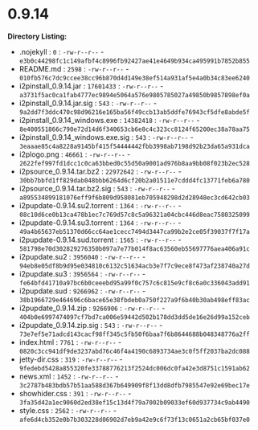 0.9.14
======

**Directory Listing:**

 - .nojekyll : `0` : `-rw-r--r--` - `e3b0c44298fc1c149afbf4c8996fb92427ae41e4649b934ca495991b7852b855`
 - README.md : `2598` : `-rw-r--r--` - `010fb576c7dc9ccee38cc96b870d4d149e38ef514a931af5e4a0b34c83ee6240`
 - i2pinstall_0.9.14.jar : `17601433` : `-rw-r--r--` - `a3731f5ac0ca1fab4777ec9894e5064a576e9805785027a49850b9857898ef0a`
 - i2pinstall_0.9.14.jar.sig : `543` : `-rw-r--r--` - `9a2dd7f3ddc470c98d96216e165ba56f49ccb13ab5ddfe76943cf5dfe8abde5f`
 - i2pinstall_0.9.14_windows.exe : `14382418` : `-rw-r--r--` - `8e400551866c790e72d14d6f340653cb6e8c4c323cc8124f65200ec38a78aa75`
 - i2pinstall_0.9.14_windows.exe.sig : `543` : `-rw-r--r--` - `3eaaae85c4a8228a9145bf415f54444442fbb3998ab7198d92b23da65a931dca`
 - i2plogo.png : `46661` : `-rw-r--r--` - `2622fef997fd1dcc1c0ca63bbed0c55d50a9001ad976b8aa9bb08f023b2ec528`
 - i2psource_0.9.14.tar.bz2 : `22972642` : `-rw-r--r--` - `30bb7bbfd1ff829dab048bbb6264d6cf20b2a01511e7cddd4fc13771feb6a780`
 - i2psource_0.9.14.tar.bz2.sig : `543` : `-rw-r--r--` - `a895534899181076eff9f6b809d958081eb705948298d2d28948ec3cd642cb03`
 - i2pupdate-0.9.14.su2.torrent : `1364` : `-rw-r--r--` - `08c10d6ce0b13ca478b1ec7c769d57c8c5a96321a04cbc446d8eac7580325099`
 - i2pupdate-0.9.14.su3.torrent : `1364` : `-rw-r--r--` - `49a4b65637eb51370d66cc64ae1cecc7494d3447ca99b2e2ce05f39037f7f17a`
 - i2pupdate-0.9.14.sud.torrent : `1565` : `-rw-r--r--` - `581798e70d302829276350b097a7e77b014f8ac63560eb55697776aea406a91c`
 - i2pupdate.su2 : `3956040` : `-rw-r--r--` - `94eb8e05df8b9d95e034810c6132c51634acb3e7f7c9ece8f473af238740a27d`
 - i2pupdate.su3 : `3956564` : `-rw-r--r--` - `fe64bfd41710a97bc6b0ceeebd95a99f0c757c6c815e9cf8c6a0c336043add91`
 - i2pupdate.sud : `9266962` : `-rw-r--r--` - `38b1966729e464696c6bace65e38fbdeb0a750f227a9f6b40b30ab498eff83ac`
 - i2pupdate_0.9.14.zip : `9266906` : `-rw-r--r--` - `404b0e6997474097cf7bd7ca006e59442d502b178dd3dd5de16e26d99a152ceb`
 - i2pupdate_0.9.14.zip.sig : `543` : `-rw-r--r--` - `73e7ef5e71adcd143cacf98ff345c5fb50f6baa7f6b8644688b048348776a2ff`
 - index.html : `7761` : `-rw-r--r--` - `0820c3cc941df9de3237abd76c46f4a4190c6893734ae3c0f5ff2037ba2dc088`
 - jetty-dir.css : `319` : `-rw-r--r--` - `9fedebd5428a855320fe33788776213f2524dc006dc0fa42e3d8751c1591ab62`
 - news.xml : `1452` : `-rw-r--r--` - `3c2787b483bdb57b51aa588d367b649909f8f13dd8dfb7985547e92e69bec17e`
 - showhider.css : `391` : `-rw-r--r--` - `3fa35d42a1ec9060d2ed38ef15c13d4f79a7002b09033ef60d937734c9ab4490`
 - style.css : `2562` : `-rw-r--r--` - `afe6d4cb352e0b7b303228d06902d7eb9a42e9c6f73f13c0651a2cb65bf037e0`
